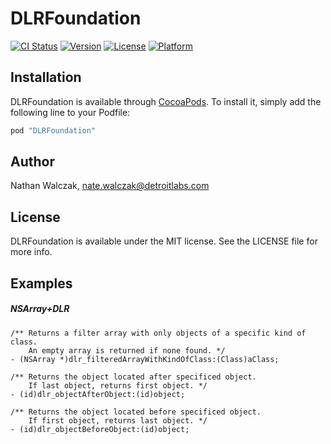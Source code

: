 # DLRFoundation

[![CI Status](http://img.shields.io/travis/detroit-labs/dlr-foundation-ios.svg?style=flat)](https://travis-ci.org/detroit-labs/dlr-foundation-ios)
[![Version](https://img.shields.io/cocoapods/v/DLRFoundation.svg?style=flat)](http://cocoadocs.org/docsets/DLRFoundation)
[![License](https://img.shields.io/cocoapods/l/DLRFoundation.svg?style=flat)](http://cocoadocs.org/docsets/DLRFoundation)
[![Platform](https://img.shields.io/cocoapods/p/DLRFoundation.svg?style=flat)](http://cocoadocs.org/docsets/DLRFoundation)

## Installation

DLRFoundation is available through [CocoaPods](http://cocoapods.org). To install
it, simply add the following line to your Podfile:

```rb
pod "DLRFoundation"
```

## Author

Nathan Walczak, nate.walczak@detroitlabs.com

## License

DLRFoundation is available under the MIT license. See the LICENSE file for more info.

## Examples

##### NSArray+DLR

```objc
/** Returns a filter array with only objects of a specific kind of class.
    An empty array is returned if none found. */
- (NSArray *)dlr_filteredArrayWithKindOfClass:(Class)aClass;

/** Returns the object located after specificed object.
    If last object, returns first object. */
- (id)dlr_objectAfterObject:(id)object;

/** Returns the object located before specificed object.
    If first object, returns last object. */
- (id)dlr_objectBeforeObject:(id)object;
```
